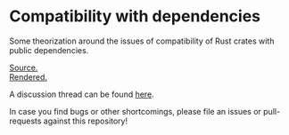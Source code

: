 # Compatibility with dependencies

Some theorization around the issues of compatibility of Rust crates with public dependencies.

[Source.](compdep.tex)  
[Rendered.](compdep.pdf)

A discussion thread can be found [here](https://internals.rust-lang.org/t/article-compatibility-with-dependencies/7948?u=teiesti).

In case you find bugs or other shortcomings, please file an issues or pull-requests against this repository!

